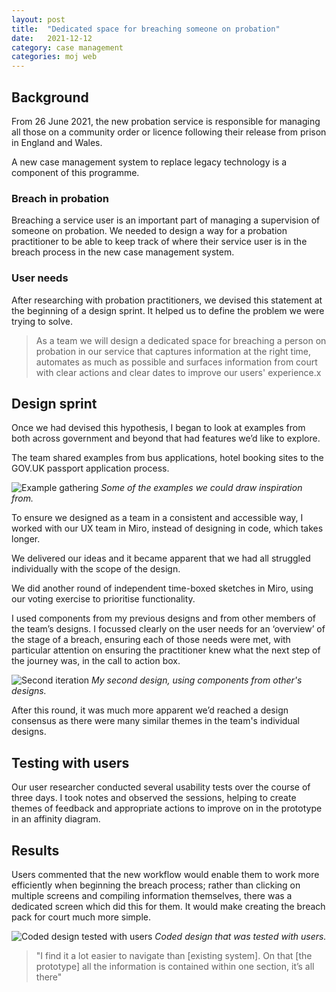```yaml
---
layout: post
title:  "Dedicated space for breaching someone on probation"
date:   2021-12-12
category: case management
categories: moj web
---
```


## Background
From 26 June 2021, the new probation service is responsible for managing all those on a community order or licence following their release from prison in England and Wales.

A new case management system to replace legacy technology is a component of this programme.

### Breach in probation
Breaching a service user is an important part of managing a supervision of someone on probation. We needed to design a way for a probation practitioner to be able to keep track of where their service user is in the breach process in the new case management system.

### User needs
After researching with probation practitioners, we devised this statement at the beginning of a design sprint. It helped us to define the problem we were trying to solve.

> As a team we will design a dedicated space for breaching a person on probation in our service that captures information at the right time, automates as much as possible and surfaces information from court with clear actions and clear dates to improve our users' experience.x

## Design sprint
Once we had devised this hypothesis, I began to look at examples from both across government and beyond that had features we’d like to explore.

The team shared examples from bus applications, hotel booking sites to the GOV.UK passport application process.

![Example gathering](/portfolio/assets/images/probation-breach/ideas.png "Some of the examples we could draw inspiration from")
*Some of the examples we could draw inspiration from.*

To ensure we designed as a team in a consistent and accessible way, I worked with our UX team in Miro, instead of designing in code, which takes longer.

We delivered our ideas and it became apparent that we had all struggled individually with the scope of the design.

We did another round of independent time-boxed sketches in Miro, using our voting exercise to prioritise functionality.

I used components from my previous designs and from other members of the team’s designs. I focussed clearly on the user needs for an ‘overview’ of the stage of a breach, ensuring each of those needs were met, with particular attention on ensuring the practitioner knew what the next step of the journey was, in the call to action box.

![Second iteration](/portfolio/assets/images/probation-breach/second_iteration.png "My second design, using components from other's designs")
*My second design, using components from other's designs.*

After this round, it was much more apparent we’d reached a design consensus as there were many similar themes in the team's individual designs.

## Testing with users
Our user researcher conducted several usability tests over the course of three days. I took notes and observed the sessions, helping to create themes of feedback and appropriate actions to improve on in the prototype in an affinity diagram.

## Results
Users commented that the new workflow would enable them to work more efficiently when beginning the breach process; rather than clicking on multiple screens and compiling information themselves, there was a dedicated screen which did this for them. It would make creating the breach pack for court much more simple.

![Coded design tested with users](/portfolio/assets/images/probation-breach/coded_version.png "Coded design that was tested with users")
*Coded design that was tested with users.*

> "I find it a lot easier to navigate than [existing system]. On that [the prototype] all the information is contained within one section, it’s all there"
